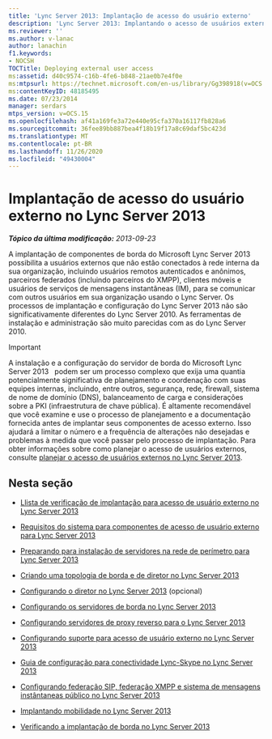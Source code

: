 ```yaml
---
title: 'Lync Server 2013: Implantação de acesso do usuário externo'
description: 'Lync Server 2013: Implantando o acesso de usuários externos.'
ms.reviewer: ''
ms.author: v-lanac
author: lanachin
f1.keywords:
- NOCSH
TOCTitle: Deploying external user access
ms:assetid: d40c9574-c16b-4fe6-b848-21ae0b7e4f0e
ms:mtpsurl: https://technet.microsoft.com/en-us/library/Gg398918(v=OCS.15)
ms:contentKeyID: 48185495
ms.date: 07/23/2014
manager: serdars
mtps_version: v=OCS.15
ms.openlocfilehash: af41a169fe3a72e440e95cfa370a16117fb828a6
ms.sourcegitcommit: 36fee89bb887bea4f18b19f17a8c69daf5bc423d
ms.translationtype: MT
ms.contentlocale: pt-BR
ms.lasthandoff: 11/26/2020
ms.locfileid: "49430004"
---
```

# <a name="deploying-external-user-access-in-lync-server-2013"></a>Implantação de acesso do usuário externo no Lync Server 2013

<div data-xmlns="http://www.w3.org/1999/xhtml">

<div class="topic" data-xmlns="http://www.w3.org/1999/xhtml" data-msxsl="urn:schemas-microsoft-com:xslt" data-cs="https://msdn.microsoft.com/">

<div data-asp="https://msdn2.microsoft.com/asp">



</div>

<div id="mainSection">

<div id="mainBody">

<span> </span>

_**Tópico da última modificação:** 2013-09-23_

A implantação de componentes de borda do Microsoft Lync Server 2013 possibilita a usuários externos que não estão conectados à rede interna da sua organização, incluindo usuários remotos autenticados e anônimos, parceiros federados (incluindo parceiros do XMPP), clientes móveis e usuários de serviços de mensagens instantâneas (IM), para se comunicar com outros usuários em sua organização usando o Lync Server. Os processos de implantação e configuração do Lync Server 2013 não são significativamente diferentes do Lync Server 2010. As ferramentas de instalação e administração são muito parecidas com as do Lync Server 2010.

<div>


> [!IMPORTANT]  
> A instalação e a configuração do servidor de borda do Microsoft Lync Server 2013 &nbsp; podem ser um processo complexo que exija uma quantia potencialmente significativa de planejamento e coordenação com suas equipes internas, incluindo, entre outros, segurança, rede, firewall, sistema de nome de domínio (DNS), balanceamento de carga e considerações sobre a PKI (infraestrutura de chave pública). É altamente recomendável que você examine e use o processo de planejamento e a documentação fornecida antes de implantar seus componentes de acesso externo. Isso ajudará a limitar o número e a frequência de alterações não desejadas e problemas à medida que você passar pelo processo de implantação. Para obter informações sobre como planejar o acesso de usuários externos, consulte <A href="lync-server-2013-planning-for-external-user-access.md">planejar o acesso de usuários externos no Lync Server 2013</A>.



</div>

<div>

## <a name="in-this-section"></a>Nesta seção

  - [Llista de verificação de implantação para acesso de usuário externo no Lync Server 2013](lync-server-2013-deployment-checklist-for-external-user-access.md)

  - [Requisitos do sistema para componentes de acesso de usuário externo para Lync Server 2013](lync-server-2013-system-requirements-for-external-user-access-components.md)

  - [Preparando para instalação de servidores na rede de perímetro para Lync Server 2013](lync-server-2013-preparing-for-installation-of-servers-in-the-perimeter-network.md)

  - [Criando uma topologia de borda e de diretor no Lync Server 2013](lync-server-2013-building-an-edge-and-director-topology.md)

  - [Configurando o diretor no Lync Server 2013](lync-server-2013-setting-up-the-director.md) (opcional)

  - [Configurando os servidores de borda no Lync Server 2013](lync-server-2013-setting-up-edge-servers.md)

  - [Configurando servidores de proxy reverso para o Lync Server 2013](lync-server-2013-setting-up-reverse-proxy-servers.md)

  - [Configurando suporte para acesso de usuário externo no Lync Server 2013](lync-server-2013-configuring-support-for-external-user-access.md)

  - [Guia de configuração para conectividade Lync-Skype no Lync Server 2013](lync-server-2013-provisioning-guide-for-lync-skype-connectivity.md)

  - [Configurando federação SIP, federação XMPP e sistema de mensagens instântaneas público no Lync Server 2013](lync-server-2013-configuring-sip-federation-xmpp-federation-and-public-instant-messaging.md)

  - [Implantando mobilidade no Lync Server 2013](lync-server-2013-deploying-mobility.md)

  - [Verificando a implantação de borda no Lync Server 2013](lync-server-2013-verifying-your-edge-deployment.md)

</div>

</div>

<span> </span>

</div>

</div>

</div>

